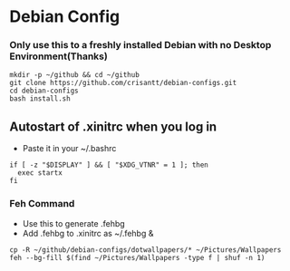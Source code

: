 # Debian Config

### Only use this to a freshly installed Debian with no Desktop Environment(Thanks)
```
mkdir -p ~/github && cd ~/github
git clone https://github.com/crisantt/debian-configs.git
cd debian-configs
bash install.sh
```
## Autostart of .xinitrc when you log in
- Paste it in your ~/.bashrc
```
if [ -z "$DISPLAY" ] && [ "$XDG_VTNR" = 1 ]; then
  exec startx
fi
```
### Feh Command
- Use this to generate .fehbg
- Add .fehbg to .xinitrc as ~/.fehbg &
```
cp -R ~/github/debian-configs/dotwallpapers/* ~/Pictures/Wallpapers
feh --bg-fill $(find ~/Pictures/Wallpapers -type f | shuf -n 1)
```
